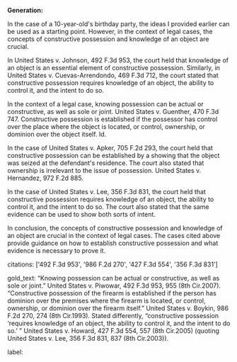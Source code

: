 **Generation:**



In the case of a 10-year-old's birthday party, the ideas I provided earlier can be used as a starting point. However, in the context of legal cases, the concepts of constructive possession and knowledge of an object are crucial.

In United States v. Johnson, 492 F.3d 953, the court held that knowledge of an object is an essential element of constructive possession. Similarly, in United States v. Cuevas-Arrendondo, 469 F.3d 712, the court stated that constructive possession requires knowledge of an object, the ability to control it, and the intent to do so.

In the context of a legal case, knowing possession can be actual or constructive, as well as sole or joint. United States v. Guenther, 470 F.3d 747. Constructive possession is established if the possessor has control over the place where the object is located, or control, ownership, or dominion over the object itself. Id.

In the case of United States v. Apker, 705 F.2d 293, the court held that constructive possession can be established by a showing that the object was seized at the defendant's residence. The court also stated that ownership is irrelevant to the issue of possession. United States v. Hernandez, 972 F.2d 885.

In the case of United States v. Lee, 356 F.3d 831, the court held that constructive possession requires knowledge of an object, the ability to control it, and the intent to do so. The court also stated that the same evidence can be used to show both sorts of intent.

In conclusion, the concepts of constructive possession and knowledge of an object are crucial in the context of legal cases. The cases cited above provide guidance on how to establish constructive possession and what evidence is necessary to prove it.



citations: ['492 F.3d 953', '986 F.2d 270', '427 F.3d 554', '356 F.3d 831']

gold_text: “Knowing possession can be actual or constructive, as well as sole or joint.” United States v. Piwowar, 492 F.3d 953, 955 (8th Cir.2007). “Constructive possession of the firearm is established if the person has dominion over the premises where the firearm is located, or control, ownership, or dominion over the firearm itself.” United States v. Boykin, 986 F.2d 270, 274 (8th Cir.1993). Stated differently, “constructive possession ‘requires knowledge of an object, the ability to control it, and the intent to do so.’ ” United States v. Howard, 427 F.3d 554, 557 (8th Cir.2005) (quoting United States v. Lee, 356 F.3d 831, 837 (8th Cir.2003)).

label: 